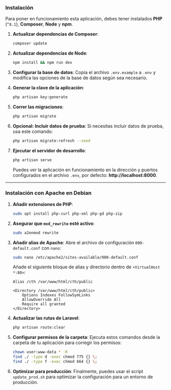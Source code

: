 ### **Instalación**

Para poner en funcionamiento esta aplicación, debes tener instalados **PHP** (`^8.1`), **Composer**, **Node** y **npm**.

1.  **Actualizar dependencias de Composer**:

    ```bash
    composer update
    ```

2.  **Actualizar dependencias de Node**:

    ```bash
    npm install && npm run dev
    ```

3.  **Configurar la base de datos**:
    Copia el archivo `.env.example` a `.env` y modifica las opciones de la base de datos según sea necesario.

4.  **Generar la clave de la aplicación**:

    ```bash
    php artisan key:generate
    ```

5.  **Correr las migraciones**:

    ```bash
    php artisan migrate
    ```

6.  **Opcional: Incluir datos de prueba**:
    Si necesitas incluir datos de prueba, usa este comando:

    ```bash
    php artisan migrate:refresh --seed
    ```

7.  **Ejecutar el servidor de desarrollo**:

    ```bash
    php artisan serve
    ```

    Puedes ver la aplicación en funcionamiento en la dirección y puertos configurados en el archivo `.env`, por defecto: **http://localhost:8000**.

-----

### **Instalación con Apache en Debian**

1.  **Añadir extensiones de PHP**:

    ```bash
    sudo apt install php-curl php-xml php-gd php-zip
    ```

2.  **Asegurar que `mod_rewrite` esté activo**:

    ```bash
    sudo a2enmod rewrite
    ```

3.  **Añadir alias de Apache**:
    Abre el archivo de configuración `000-default.conf` con `nano`:

    ```bash
    sudo nano /etc/apache2/sites-available/000-default.conf
    ```

    Añade el siguiente bloque de alias y directorio dentro de `<VirtualHost *:80>`:

    ```
    Alias /cth /var/www/html/cth/public

    <Directory /var/www/html/cth/public>
        Options Indexes FollowSymLinks
        AllowOverride All
        Require all granted
    </Directory>
    ```

4.  **Actualizar las rutas de Laravel**:

    ```bash
    php artisan route:clear
    ```

5.  **Configurar permisos de la carpeta**:
    Ejecuta estos comandos desde la carpeta de tu aplicación para corregir los permisos:

    ```bash
    chown user:www-data * -R
    find ./ -type d -exec chmod 775 {} \;
    find ./ -type f -exec chmod 664 {} \;
    ```

6.  **Optimizar para producción**:
    Finalmente, puedes usar el script `update_prod.sh` para optimizar la configuración para un entorno de producción.